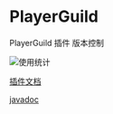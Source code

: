 # PlayerGuild

PlayerGuild 插件 版本控制

![使用统计](https://bstats.org/signatures/bukkit/PlayerGuild.svg)

[插件文档](https://ricedoc.handyplus.cn/wiki/PlayerGuild/README/)

[javadoc](https://handy-git.github.io/PlayerGuild/)
